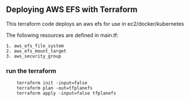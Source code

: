 ## Deploying AWS EFS with Terraform
This terraform code deploys an aws efs for use in ec2/docker/kubernetes

The following resources are defined in main.tf:

    1. aws_efs_file_system
    2. aws_efs_mount_target
    3. aws_security_group
    
    
### run the terraform

``` 
    terraform init -input=false 
    terraform plan -out=tfplanefs 
    terraform apply -input=false tfplanefs 
```
